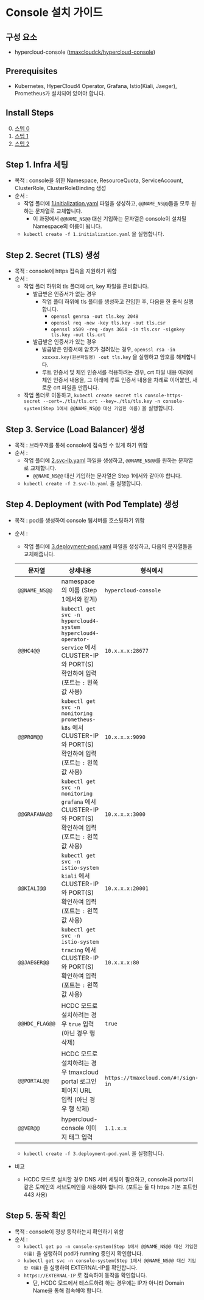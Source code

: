
# Console 설치 가이드

## 구성 요소
* hypercloud-console ([tmaxcloudck/hypercloud-console](https://hub.docker.com/r/tmaxcloudck/hypercloud-console/tags))

## Prerequisites
* Kubernetes, HyperCloud4 Operator, Grafana, Istio(Kiali, Jaeger), Prometheus가 설치되어 있어야 합니다.

## Install Steps
0. [스텝 0](https://스텝_0로_바로_가기_위한_링크)
1. [스텝 1](https://스텝_1로_바로_가기_위한_링크)
2. [스텝 2](https://스텝_2로_바로_가기_위한_링크)

## Step 1. Infra 세팅
* 목적 : console을 위한 Namespace, ResourceQuota, ServiceAccount, ClusterRole, ClusterRoleBinding 생성
* 순서 : 
    * 작업 폴더에 [1.initialization.yaml](https://raw.githubusercontent.com/tmax-cloud/hypercloud-console/hc-dev/install-yaml/1.initialization.yaml) 파일을 생성하고, `@@NAME_NS@@`들을 모두 원하는 문자열로 교체합니다.
	    * 이 과정에서 `@@NAME_NS@@` 대신 기입하는 문자열은 console이 설치될 Namespace의 이름이 됩니다.
    * `kubectl create -f 1.initialization.yaml` 을 실행합니다.

## Step 2. Secret (TLS) 생성
* 목적 : console에 https 접속을 지원하기 위함
* 순서 : 
    * 작업 폴더 하위의 tls 폴더에 crt, key 파일을 준비합니다.
	    * 발급받은 인증서가 없는 경우
		    * 작업 폴더 하위에 tls 폴더를 생성하고 진입한 후, 다음을 한 줄씩 실행합니다.
			    * `openssl genrsa -out tls.key 2048`
			    * `openssl req -new -key tls.key -out tls.csr`
			    * `openssl x509 -req -days 3650 -in tls.csr -signkey tls.key -out tls.crt`
	    * 발급받은 인증서가 있는 경우
		    * 발급받은 인증서에 암호가 걸려있는 경우, `openssl rsa -in xxxxxx.key(원본파일명) -out tls.key` 을 실행하고 암호를 해제합니다.
		    * 루트 인증서 및 체인 인증서를 적용하려는 경우, crt 파일 내용 아래에 체인 인증서 내용을, 그 아래에 루트 인증서 내용을 차례로 이어붙인, 새로운 crt 파일을 만듭니다.
    * 작업 폴더로 이동하고, `kubectl create secret tls console-https-secret --cert=./tls/tls.crt --key=./tls/tls.key -n console-system(Step 1에서 @@NAME_NS@@ 대신 기입한 이름)` 을 실행합니다.

## Step 3. Service (Load Balancer) 생성
* 목적 : 브라우저를 통해 console에 접속할 수 있게 하기 위함
* 순서 : 
    * 작업 폴더에 [2.svc-lb.yaml](https://raw.githubusercontent.com/tmax-cloud/hypercloud-console/hc-dev/install-yaml/2.svc-lb.yaml) 파일을 생성하고, `@@NAME_NS@@`를 원하는 문자열로 교체합니다.
	    * `@@NAME_NS@@` 대신 기입하는 문자열은 Step 1에서와 같아야 합니다.
    * `kubectl create -f 2.svc-lb.yaml` 을 실행합니다.

## Step 4. Deployment (with Pod Template) 생성
* 목적 : pod를 생성하여 console 웹서버를 호스팅하기 위함
* 순서 : 
    * 작업 폴더에 [3.deployment-pod.yaml](https://raw.githubusercontent.com/tmax-cloud/hypercloud-console/hc-dev/install-yaml/3.deployment-pod.yaml) 파일을 생성하고, 다음의 문자열들을 교체해줍니다.
    
    | 문자열 | 상세내용 | 형식예시 |
    | ---- | ---- | ---- |
    | `@@NAME_NS@@` | namespace의 이름 (Step 1에서와 같게) | `hypercloud-console` |
    | `@@HC4@@` | `kubectl get svc -n hypercloud4-system hypercloud4-operator-service` 에서 CLUSTER-IP와 PORT(S) 확인하여 입력 (포트는 `:` 왼쪽 값 사용) | `10.x.x.x:28677` |
    | `@@PROM@@` | `kubectl get svc -n monitoring prometheus-k8s` 에서 CLUSTER-IP와 PORT(S) 확인하여 입력 (포트는 `:` 왼쪽 값 사용) | `10.x.x.x:9090` |
    | `@@GRAFANA@@` | `kubectl get svc -n monitoring grafana` 에서 CLUSTER-IP와 PORT(S) 확인하여 입력 (포트는 `:` 왼쪽 값 사용) | `10.x.x.x:3000` |
    | `@@KIALI@@` | `kubectl get svc -n istio-system kiali` 에서 CLUSTER-IP와 PORT(S) 확인하여 입력 (포트는 `:` 왼쪽 값 사용) | `10.x.x.x:20001` |
    | `@@JAEGER@@` | `kubectl get svc -n istio-system tracing` 에서 CLUSTER-IP와 PORT(S) 확인하여 입력 (포트는 `:` 왼쪽 값 사용) | `10.x.x.x:80` |
    | `@@HDC_FLAG@@` | HCDC 모드로 설치하려는 경우 `true` 입력 (아닌 경우 행 삭제) | `true` |
    | `@@PORTAL@@` | HCDC 모드로 설치하려는 경우 tmaxcloud portal 로그인 페이지 URL 입력 (아닌 경우 행 삭제) | `https://tmaxcloud.com/#!/sign-in` |
    | `@@VER@@` | hypercloud-console 이미지 태그 입력 | `1.1.x.x` |
    
    * `kubectl create -f 3.deployment-pod.yaml` 을 실행합니다.
* 비고
    * HCDC 모드로 설치할 경우 DNS 서버 세팅이 필요하고, console과 portal이 같은 도메인의 서브도메인을 사용해야 합니다. (포트는 둘 다 https 기본 포트인 443 사용)


## Step 5. 동작 확인
* 목적 : console이 정상 동작하는지 확인하기 위함
* 순서 : 
    * `kubectl get po -n console-system(Step 1에서 @@NAME_NS@@ 대신 기입한 이름)` 을 실행하여 pod가 running 중인지 확인합니다.
    * `kubectl get svc -n console-system(Step 1에서 @@NAME_NS@@ 대신 기입한 이름)` 을 실행하여 EXTERNAL-IP를 확인합니다.
    * `https://EXTERNAL-IP` 로 접속하여 동작을 확인합니다.
	    * 단, HCDC 모드에서 테스트하려 하는 경우에는 IP가 아니라 Domain Name을 통해 접속해야 합니다.
